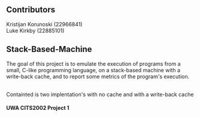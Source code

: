 ## Contributors

Kristijan Korunoski (22966841) <br/>
Luke Kirkby (22885101)

## Stack-Based-Machine

The goal of this project is to emulate the execution of programs from a small, C-like programming language, on a stack-based machine with a write-back cache, and to report some metrics of the program's execution. <br/><br/>

Containted is two implentation's with no cache and with a write-back cache

#### UWA CITS2002 Project 1
